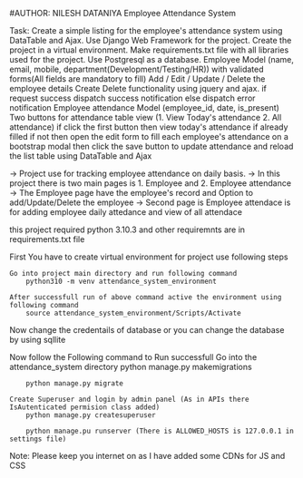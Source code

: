 #AUTHOR: NILESH DATANIYA
Employee Attendance System

Task: Create a simple listing for the employee's attendance system using DataTable and Ajax. Use Django Web Framework for the project. Create the project in a virtual environment. Make requirements.txt file with all libraries used for the project. Use Postgresql as a database. Employee Model (name, email, mobile, department(Development/Testing/HR)) with validated forms(All fields are mandatory to fill) Add / Edit / Update / Delete the employee details Create Delete functionality using jquery and ajax. if request success dispatch success notification else dispatch error notification Employee attendance Model (employee_id, date, is_present) Two buttons for attendance table view (1. View Today's attendance 2. All attendance) if click the first button then view today's attendance if already filled if not then open the edit form to fill each employee's attendance on a bootstrap modal then click the save button to update attendance and reload the list table using DataTable and Ajax

-> Project use for tracking employee attendance on daily basis.
-> In this  project there is two main pages is 1. Employee and 2. Employee attendance
-> The Employee page have the employee's record and Option to add/Update/Delete the employee
-> Second page is Employee attendace is for adding employee daily attedance and view of all attendace

this project required python 3.10.3 and other requiremnts are in requirements.txt file

First You have to create virtual environment for project use following steps

    Go into project main directory and run following command
        python310 -m venv attendance_system_environment

    After successfull run of above command active the environment using following command
        source attendance_system_environment/Scripts/Activate

Now change the credentails of database or you can change the database by using sqllite

Now follow the Following command to Run successfull
    Go into the attendance_system directory
        python manage.py makemigrations

        python manage.py migrate

    Create Superuser and login by admin panel (As in APIs there IsAutenticated permision class added)
        python manage.py createsuperuser

        python manage.pu runserver (There is ALLOWED_HOSTS is 127.0.0.1 in settings file)

Note: Please keep you internet on as I have added some CDNs for JS and CSS
